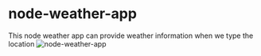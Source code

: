 # node-weather-app
This node weather app can provide weather information when we type the location 
![node-weather-app](https://user-images.githubusercontent.com/63061812/122528495-ae7cac80-d01c-11eb-9a12-5705f08f764f.png)
